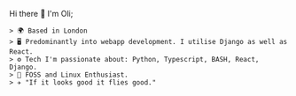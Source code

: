 Hi there 👋 I'm Oli; 


																	






    > 🌍 Based in London
    > 🖥️ Predominantly into webapp development. I utilise Django as well as React.
  	> ⚙️ Tech I'm passionate about: Python, Typescript, BASH, React, Django.
	> 🐧 FOSS and Linux Enthusiast.
	> ✈️ "If it looks good it flies good."
